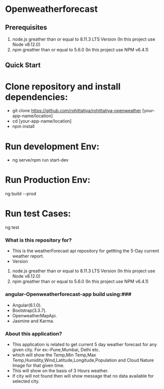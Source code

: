# Openweatherforecast

## Prerequisites
1. node.js greather than or equal to 8.11.3 LTS Version (In this project use Node v8.12.0)
2. npm greather than or equal to 5.6.0 (In this project use NPM v6.4.1)

## Quick Start
# Clone repository and install dependencies:
  * git clone https://github.com/rohittatiya/rohittatiya-openweather [your-app-name/location]
  * cd [your-app-name/location]
  * npm install 

# Run development Env:  
  * ng serve/npm run start-dev

# Run Production Env:  
  ng build --prod

# Run test Cases:  
  ng test

### What is this repository for? ###

* This is the weatherForecast api repository for gettting the 5-Day current weather report.
* Version 
1. node.js greather than or equal to 8.11.3 LTS Version (In this project use Node v8.12.0)
2. npm greather than or equal to 5.6.0 (In this project use NPM v6.4.1)

### angular-Openweatherforecast-app build using:###

* Angular(6.1.0).
* Bootstrap(3.3.7).
* OpenweatherMapApi.
* Jasmine and Karma.

### About this application? ###

* This application is related to get current 5 day weather forecast for any given city. For ex:-Pune,Mumbai,     Delhi etc.
* which will show the Temp,Min Temp,Max Temp,Humidity,Wind,Latitude,Longitude,Population and Cloud Nature    Image for that given time.
* This will show on the basis of 3 Hours weather.
* If city will not found then will show message that no data available for selected city.